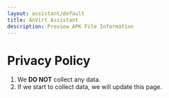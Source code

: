 ```yaml
---
layout: assistant/default
title: AnVirt Assistant
description: Preview APK File Information
---
```


# Privacy Policy
1. We **DO NOT** collect any data.
2. If we start to collect data, we will update this page.
